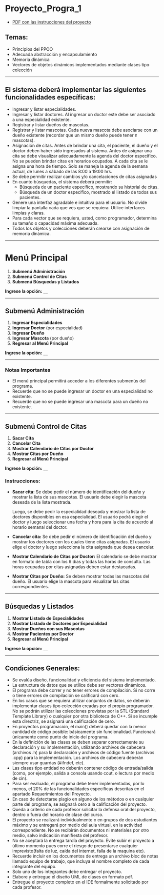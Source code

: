 # Proyecto_Progra_1
- [PDF con las instrucciones del proyecto](./proyecto%201%20(Hospital%20Veterinario)%20(15-08-24)%20.pdf)
## Temas:
- Principios del PPOO
- Adecuada abstracción y encapsulamiento
- Memoria dinámica
- Vectores de objetos dinámicos implementados mediante clases tipo colección
---
## El sistema deberá implementar las siguientes funcionalidades específicas:
- Ingresar y listar especialidades.
- Ingresar y listar doctores. Al ingresar un doctor este debe ser asociado a una
especialidad existente.
- Registrar y listar dueños de mascotas.
- Registrar y listar mascotas. Cada nueva mascota debe asociarse con un dueño
existente (recordar que un mismo dueño puede tener n mascotas).
- Asignación de citas. Antes de brindar una cita, el paciente, el dueño y el doctor
deben haber sido ingresados al sistema. Antes de asignar una cita se debe
visualizar adecuadamente la agenda del doctor especifico. No se pueden brindar
citas en horarios ocupados. A cada cita se le asigna una hora de tiempo. Solo se
maneja la agenda de la semana actual, de lunes a sábado de las 8:00 a 19:00 hrs.
- Se debe permitir realizar cambios y/o cancelaciones de citas asignadas
- En cuanto búsquedas, el sistema deberá permitir:
  - Búsqueda de un paciente específico, mostrando su historial de citas.
  - Búsqueda de un doctor específico, mostrado el listado de todos sus pacientes.
- Genere una interfaz agradable e intuitiva para el usuario. No olvide limpiar la pantalla
cada que ves que se requiera. Utilice interfaces limpias y claras.
- Para cada vector que se requiera, usted, como programador, determina su tamaño o
capacidad máxima adecuada.
- Todos los objetos y colecciones deberán crearse con asignación de memoria dinámica.
---
# Menú Principal

1. **Submenú Administración**
2. **Submenú Control de Citas**
3. **Submenú Búsquedas y Listados**

**Ingrese la opción:** `__`

---

## Submenú Administración

1. **Ingresar Especialidades**
2. **Ingresar Doctor** (por especialidad)
3. **Ingresar Dueño**
4. **Ingresar Mascota** (por dueño)
0. **Regresar al Menú Principal**

**Ingrese la opción:** `__`

---
### Notas Importantes

- El menú principal permitirá acceder a los diferentes submenús del programa.
- Recuerde que no se puede ingresar un doctor en una especialidad no existente.
- Recuerde que no se puede ingresar una mascota para un dueño no existente.

---
## Submenú Control de Citas

1. **Sacar Cita**
2. **Cancelar Cita**
3. **Mostrar Calendario de Citas por Doctor**
4. **Mostrar Citas por Dueño**
0. **Regresar al Menú Principal**

**Ingrese la opción:** `__`

### Instrucciones:

- **Sacar cita:** Se debe pedir el número de identificación del dueño y mostrar la lista de sus mascotas. El usuario debe elegir la mascota deseada de la lista mostrada.
  
  Luego, se debe pedir la especialidad deseada y mostrar la lista de doctores disponibles en esa especialidad. El usuario podrá elegir el doctor y luego seleccionar una fecha y hora para la cita de acuerdo al horario semanal del doctor.

- **Cancelar cita:** Se debe pedir el número de identificación del dueño y mostrar los doctores con los cuales tiene citas asignadas. El usuario elige el doctor y luego selecciona la cita asignada que desea cancelar.
  
- **Mostrar Calendario de Citas por Doctor:** El calendario se debe mostrar en formato de tabla con los 6 días y todas las horas de consulta. Las horas ocupadas por citas asignadas deben estar destacadas.

- **Mostrar Citas por Dueño:** Se deben mostrar todas las mascotas del dueño. El usuario elige la mascota para visualizar las citas correspondientes.

---

## Búsquedas y Listados

1. **Mostrar Listado de Especialidades**
2. **Mostrar Listado de Doctores por Especialidad**
3. **Mostrar Dueños con sus Mascotas**
4. **Mostrar Pacientes por Doctor**
0. **Regresar al Menú Principal**

**Ingrese la opción:** `__`

---
## Condiciones Generales:
- Se evalúa diseño, funcionalidad y eficiencia del sistema implementado.
- La estructura de datos que se utilice debe ser vectores dinámicos.
- El programa debe correr y no tener errores de compilación. Si no corre o tiene
errores de compilación se calificará con cero.
- En los casos que se requiera utilizar conjuntos de datos, se deberán implementar
clases tipo colección creadas por el propio programador. No se podrán utilizar
las colecciones provistas por la STL (Standard Template Library) o cualquier por
otra biblioteca de C++. Si se incumple esta directriz, se asignará una calificación
de cero.
- En proyectos programación, el main() deberá quedar con la menor cantidad de código
posible: básicamente sin funcionalidad. Funcionará únicamente como punto de inicio
del programa.
- En la definición de las clases se deben separar correctamente su declaración y su
implementación, utilizando archivos de cabecera (archivos .h) para la declaración
y archivos de código fuente (archivos .cpp) para la implementación. Los archivos
de cabecera deberán siempre usar guardas (#ifndef, etc).
- Las clases tipo entidad no deberán contener código de entrada/salida (como, por
ejemplo, salida a consola usando cout, o lectura por medio de cin).
- Para ser evaluado, el programa debe tener implementadas, por lo menos, el 20% de
las funcionalidades específicas descritas en el apartado Requerimientos del
Proyecto.
- En caso de detectarse plagio en alguno de los métodos o en cualquier parte del
programa, se asignará cero a la calificación del proyecto.
- Queda a criterio de cada profesor solicitar la defensa oral del proyecto, dentro
o fuera del horario de clase del curso.
- El proyecto se realizará individualmente o en grupos de dos estudiantes máximo y
se entregará por medio del aula virtual, en la actividad correspondiente. No se
recibirán documentos ni materiales por otro medio, salvo indicación manifiesta del
profesor.
- No se aceptará la entrega tardía del proyecto. Evite subir el proyecto a último
momento pues corre el riesgo de presentarse cualquier imprevisto(falta de luz,
caída del internet, falla de la maquina etc).
- Recuerde incluir en los documentos de entrega un archivo bloc de notas llamado
equipo de trabajo, que incluya el nombre completo de cada integrante del equipo.
- Solo uno de los integrantes debe entregar el proyecto.
- Elabore y entregue el diseño UML de clases en formato pdf.
- Entregue el proyecto completo en el IDE formalmente solicitado por cada profesor.
